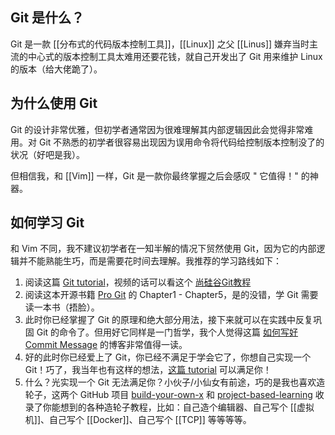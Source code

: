 ## Git 是什么？

Git 是一款 [[分布式的代码版本控制工具]]，[[Linux]] 之父 [[Linus]] 嫌弃当时主流的中心式的版本控制工具太难用还要花钱，就自己开发出了 Git 用来维护 Linux 的版本（给大佬跪了）。

## 为什么使用 Git

Git 的设计非常优雅，但初学者通常因为很难理解其内部逻辑因此会觉得非常难用。对 Git 不熟悉的初学者很容易出现因为误用命令将代码给控制版本控制没了的状况（好吧是我）。

但相信我，和 [[Vim]] 一样，Git 是一款你最终掌握之后会感叹 " 它值得！" 的神器。

## 如何学习 Git

和 Vim 不同，我不建议初学者在一知半解的情况下贸然使用 Git，因为它的内部逻辑并不能熟能生巧，而是需要花时间去理解。我推荐的学习路线如下：

1. 阅读这篇 [Git tutorial](https://missing.csail.mit.edu/2020/version-control/)，视频的话可以看这个 [尚硅谷Git教程](https://www.bilibili.com/video/BV1vy4y1s7k6)
2. 阅读这本开源书籍 [Pro Git](https://git-scm.com/book/en/v2) 的 Chapter1 - Chapter5，是的没错，学 Git 需要读一本书（捂脸）。
3. 此时你已经掌握了 Git 的原理和绝大部分用法，接下来就可以在实践中反复巩固 Git 的命令了。但用好它同样是一门哲学，我个人觉得这篇 [如何写好 Commit Message](https://chris.beams.io/posts/git-commit/) 的博客非常值得一读。
4. 好的此时你已经爱上了 Git，你已经不满足于学会它了，你想自己实现一个 Git！巧了，我当年也有这样的想法，[这篇 tutorial](https://wyag.thb.lt/) 可以满足你！
5. 什么？光实现一个 Git 无法满足你？小伙子/小仙女有前途，巧的是我也喜欢造轮子，这两个 GitHub 项目 [build-your-own-x](https://github.com/danistefanovic/build-your-own-x) 和 [project-based-learning](https://github.com/tuvtran/project-based-learning) 收录了你能想到的各种造轮子教程，比如：自己造个编辑器、自己写个 [[虚拟机]]、自己写个 [[Docker]]、自己写个 [[TCP]] 等等等等。

